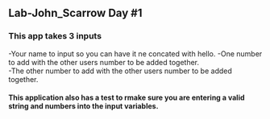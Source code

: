 ## Lab-John_Scarrow Day #1
### This app takes 3 inputs
  -Your name to input so you can have it ne concated with hello.
  -One number to add with the other users number to be added together.  
  -The other number to add with the other users number to be added together.


#### This application also has a test to rmake sure you are entering a valid string and numbers into the input variables.